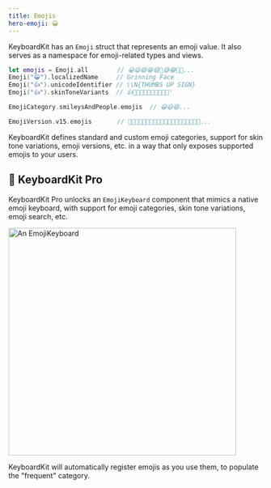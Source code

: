 ```yaml
---
title: Emojis
hero-emoji: 😀
---
```


KeyboardKit has an ``Emoji`` struct that represents an emoji value. It also serves as a namespace for emoji-related types and views.

```swift
let emojis = Emoji.all        // 😀😃😄😁😆🥹😅😂🤣🥲...
Emoji("😀").localizedName     // Grinning Face
Emoji("👍").unicodeIdentifier // \\N{THUMBS UP SIGN}
Emoji("👍").skinToneVariants  // 👍👍🏻👍🏼👍🏽👍🏾👍🏿'

EmojiCategory.smileysAndPeople.emojis  // 😀😃😄...

EmojiVersion.v15.emojis       // 🫨🫸🫷🪿🫎🪼🫏🪽🪻🫛🫚🪇🪈🪮🪭🩷🩵🩶🪯🛜...
```

KeyboardKit defines standard and custom emoji categories, support for skin tone variations, emoji versions, etc. in a way that only exposes supported emojis to your users.


## 👑 KeyboardKit Pro

KeyboardKit Pro unlocks an `EmojiKeyboard` component that mimics a native emoji keyboard, with support for emoji categories, skin tone variations, emoji search, etc.

<img width="450" alt="An EmojiKeyboard" src="{{page.assets}}emojikeyboard.jpg" />

KeyboardKit will automatically register emojis as you use them, to populate the "frequent" category.


[Pro]: /pro
